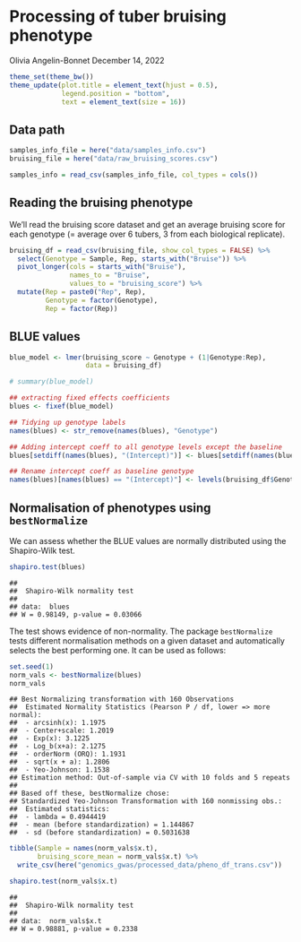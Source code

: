 Processing of tuber bruising phenotype
================
Olivia Angelin-Bonnet
December 14, 2022

``` r
theme_set(theme_bw())
theme_update(plot.title = element_text(hjust = 0.5),
             legend.position = "bottom",
             text = element_text(size = 16))
```

## Data path

``` r
samples_info_file = here("data/samples_info.csv")
bruising_file = here("data/raw_bruising_scores.csv")
```

``` r
samples_info = read_csv(samples_info_file, col_types = cols())
```

## Reading the bruising phenotype

We’ll read the bruising score dataset and get an average bruising score
for each genotype (= average over 6 tubers, 3 from each biological
replicate).

``` r
bruising_df = read_csv(bruising_file, show_col_types = FALSE) %>% 
  select(Genotype = Sample, Rep, starts_with("Bruise")) %>% 
  pivot_longer(cols = starts_with("Bruise"),
               names_to = "Bruise",
               values_to = "bruising_score") %>% 
  mutate(Rep = paste0("Rep", Rep),
         Genotype = factor(Genotype),
         Rep = factor(Rep))
```

## BLUE values

``` r
blue_model <- lmer(bruising_score ~ Genotype + (1|Genotype:Rep), 
                   data = bruising_df)

# summary(blue_model)
```

``` r
## extracting fixed effects coefficients
blues <- fixef(blue_model)

## Tidying up genotype labels
names(blues) <- str_remove(names(blues), "Genotype")

## Adding intercept coeff to all genotype levels except the baseline
blues[setdiff(names(blues), "(Intercept)")] <- blues[setdiff(names(blues), "(Intercept)")] + blues["(Intercept)"]

## Rename intercept coeff as baseline genotype
names(blues)[names(blues) == "(Intercept)"] <- levels(bruising_df$Genotype)[1]
```

## Normalisation of phenotypes using `bestNormalize`

We can assess whether the BLUE values are normally distributed using the
Shapiro-Wilk test.

``` r
shapiro.test(blues)
```

    ## 
    ##  Shapiro-Wilk normality test
    ## 
    ## data:  blues
    ## W = 0.98149, p-value = 0.03066

The test shows evidence of non-normality. The package `bestNormalize`
tests different normalisation methods on a given dataset and
automatically selects the best performing one. It can be used as
follows:

``` r
set.seed(1)
norm_vals <- bestNormalize(blues)
norm_vals
```

    ## Best Normalizing transformation with 160 Observations
    ##  Estimated Normality Statistics (Pearson P / df, lower => more normal):
    ##  - arcsinh(x): 1.1975
    ##  - Center+scale: 1.2019
    ##  - Exp(x): 3.1225
    ##  - Log_b(x+a): 2.1275
    ##  - orderNorm (ORQ): 1.1931
    ##  - sqrt(x + a): 1.2806
    ##  - Yeo-Johnson: 1.1538
    ## Estimation method: Out-of-sample via CV with 10 folds and 5 repeats
    ##  
    ## Based off these, bestNormalize chose:
    ## Standardized Yeo-Johnson Transformation with 160 nonmissing obs.:
    ##  Estimated statistics:
    ##  - lambda = 0.4944419 
    ##  - mean (before standardization) = 1.144867 
    ##  - sd (before standardization) = 0.5031638

``` r
tibble(Sample = names(norm_vals$x.t),
       bruising_score_mean = norm_vals$x.t) %>% 
  write_csv(here("genomics_gwas/processed_data/pheno_df_trans.csv"))
```

``` r
shapiro.test(norm_vals$x.t)
```

    ## 
    ##  Shapiro-Wilk normality test
    ## 
    ## data:  norm_vals$x.t
    ## W = 0.98881, p-value = 0.2338
